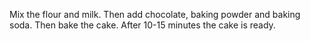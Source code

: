 Mix the flour and milk.
Then add chocolate, baking powder and baking soda.
Then bake the cake.
After 10-15 minutes the cake is ready.